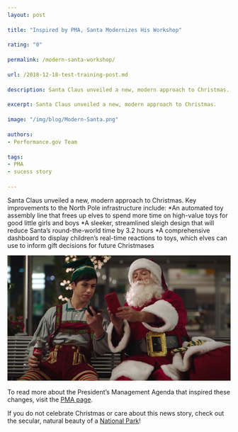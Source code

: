 ```yaml
---
layout: post

title: "Inspired by PMA, Santa Modernizes His Workshop"

rating: "0"

permalink: /modern-santa-workshop/

url: /2018-12-18-test-training-post.md

description: Santa Claus unveiled a new, modern approach to Christmas. 

excerpt: Santa Claus unveiled a new, modern approach to Christmas. 

image: "/img/blog/Modern-Santa.png"

authors:
- Performance.gov Team

tags:
- PMA
- sucess story

---
```

Santa Claus unveiled a new, modern approach to Christmas. Key improvements to the North Pole infrastructure include:
*An automated toy assembly line that frees up elves to spend more time on high-value toys for good little girls and boys
*A sleeker, streamlined sleigh design that will reduce Santa’s round-the-world time by 3.2 hours
*A comprehensive dashboard to display children’s real-time reactions to toys, which elves can use to inform gift decisions for future Christmases

<img src="/img/blog/Modern-Santa.png" alt="Modern Santa Claus">

To read more about the President’s Management Agenda that inspired these changes, visit the [PMA page](../PMA/PMA.html).

If you do not celebrate Christmas or care about this news story, check out the secular, natural beauty of a [National Park](https://www.nps.gov/index.htm)!
